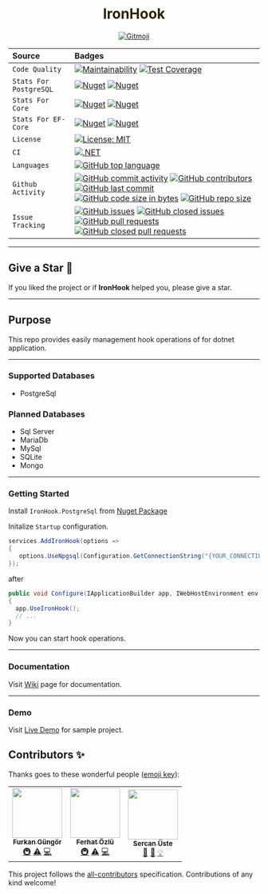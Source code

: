 <h1 align="center" style="max-width:100%; color: #2b2301;" height="140" >
  IronHook
</h1>


<p align="center">
  <a href="https://gitmoji.carloscuesta.me">
    <img src="https://img.shields.io/badge/gitmoji-%20😜%20😍-FFDD67.svg?style=flat-square" alt="Gitmoji">
  </a> 
</p>


| Source     | Badges                |
| :------- | :------------------------- |
| `Code Quality` | [![Maintainability](https://api.codeclimate.com/v1/badges/488c665bd42410a26780/maintainability)](https://codeclimate.com/github/FowApps/IronHook/maintainability) [![Test Coverage](https://api.codeclimate.com/v1/badges/488c665bd42410a26780/test_coverage)](https://codeclimate.com/github/FowApps/IronHook/test_coverage)|
| `Stats For PostgreSQL` | [![Nuget](https://img.shields.io/nuget/dt/IronHook.PostgreSql?label=IronHook.PostgreSql%20Downloads)](https://www.nuget.org/packages/IronHook.PostgreSql/) [![Nuget](https://img.shields.io/nuget/v/IronHook.PostgreSql?label=IronHook.PostgreSql)](https://www.nuget.org/packages/IronHook.PostgreSql/) |
| `Stats For Core` | [![Nuget](https://img.shields.io/nuget/dt/IronHook.Core?label=IronHook.Core%20Downloads)](https://www.nuget.org/packages/IronHook.Core/) [![Nuget](https://img.shields.io/nuget/v/IronHook.Core?label=IronHook.Core)](https://www.nuget.org/packages/IronHook.Core/) |
| `Stats For EF-Core` | [![Nuget](https://img.shields.io/nuget/dt/IronHook.EntityFrameworkCore?label=IronHook.EntityFrameworkCore%20Downloads)](https://www.nuget.org/packages/IronHook.EntityFrameworkCore/) [![Nuget](https://img.shields.io/nuget/v/IronHook.EntityFrameworkCore?label=IronHook.EntityFrameworkCore)](https://www.nuget.org/packages/IronHook.EntityFrameworkCore/) |
| `License` | [![License: MIT](https://img.shields.io/badge/License-MIT-yellow.svg)](https://opensource.org/licenses/MIT)  |
| `CI` | [![.NET](https://github.com/FowApps/IronHook/actions/workflows/dotnet.yml/badge.svg)](https://github.com/FowApps/IronHook/actions/workflows/dotnet.yml)  |
| `Languages` | [![GitHub top language](https://img.shields.io/github/languages/top/FowApps/IronHook)](https://github.com/FowApps/IronHook/) |
| `Github Activity` | [![GitHub commit activity](https://img.shields.io/github/commit-activity/y/FowApps/IronHook)](https://github.com/FowApps/IronHook/graphs/commit-activity) [![GitHub contributors](https://img.shields.io/github/contributors/FowApps/IronHook)](https://github.com/FowApps/IronHook/graphs/contributors) [![GitHub last commit](https://img.shields.io/github/last-commit/FowApps/IronHook)](https://github.com/FowApps/IronHook/graphs/commit-activity) [![GitHub code size in bytes](https://img.shields.io/github/languages/code-size/FowApps/IronHook)](https://github.com/FowApps/IronHook/) [![GitHub repo size](https://img.shields.io/github/repo-size/FowApps/IronHook)](https://github.com/FowApps/IronHook/) |
| `Issue Tracking` | [![GitHub issues](https://img.shields.io/github/issues/FowApps/IronHook)](https://github.com/FowApps/IronHook/issues) [![GitHub closed issues](https://img.shields.io/github/issues-closed/FowApps/IronHook)](https://github.com/FowApps/IronHook/issues?q=is%3Aissue+is%3Aclosed) [![GitHub pull requests](https://img.shields.io/github/issues-pr/FowApps/IronHook)](https://github.com/FowApps/IronHook/pulls) [![GitHub closed pull requests](https://img.shields.io/github/issues-pr-closed/FowApps/IronHook)](https://github.com/FowApps/IronHook/pulls?q=is%3Apr+is%3Aclosed) |

***

## Give a Star 🌟
If you liked the project or if **IronHook** helped you, please give a star.

***

## Purpose
This repo provides easily management hook operations of for dotnet application.

***

### Supported Databases
- PostgreSql

### Planned Databases
- Sql Server
- MariaDb
- MySql
- SQLite
- Mongo

***

### Getting Started
Install `IronHook.PostgreSql` from [Nuget Package](https://www.nuget.org/packages/IronHook.PostgreSql)

Initalize `Startup` configuration.

```csharp
services.AddIronHook(options =>
{
   options.UseNpgsql(Configuration.GetConnectionString("{YOUR_CONNECTION_STRING}"));
});
```

after

```csharp
public void Configure(IApplicationBuilder app, IWebHostEnvironment env)
{
  app.UseIronHook();
  // ...
}
```

Now you can start hook operations.

***


### Documentation
Visit [Wiki](https://github.com/FowApps/IronHook/wiki) page for documentation.

***
### Demo
Visit [Live Demo](https://iron-hook.herokuapp.com) for sample project.


## Contributors ✨

Thanks goes to these wonderful people ([emoji key](https://allcontributors.org/docs/en/emoji-key)):

<!-- ALL-CONTRIBUTORS-LIST:START - Do not remove or modify this section -->
<!-- prettier-ignore-start -->
<!-- markdownlint-disable -->
<table>
  <tr>
    <td align="center"><a href="https://furkangungor.krawl.me/"><img src="https://avatars.githubusercontent.com/u/47147484?v=4?s=100" width="100px;" alt=""/><br /><sub><b>Furkan Güngör</b></sub></a><br /><a href="#infra-furkandeveloper" title="Infrastructure (Hosting, Build-Tools, etc)">🚇</a> <a href="https://github.com/FowApps/IronHook/commits?author=furkandeveloper" title="Tests">⚠️</a> <a href="https://github.com/FowApps/IronHook/commits?author=furkandeveloper" title="Code">💻</a></td>
    <td align="center"><a href="https://github.com/ferhatozlu"><img src="https://avatars.githubusercontent.com/u/4699094?v=4?s=100" width="100px;" alt=""/><br /><sub><b>Ferhat Özlü</b></sub></a><br /><a href="#infra-ferhatozlu" title="Infrastructure (Hosting, Build-Tools, etc)">🚇</a> <a href="https://github.com/FowApps/IronHook/commits?author=ferhatozlu" title="Tests">⚠️</a> <a href="https://github.com/FowApps/IronHook/commits?author=ferhatozlu" title="Code">💻</a></td>
    <td align="center"><a href="https://sercanuste.com"><img src="https://avatars.githubusercontent.com/u/5119317?v=4?s=100" width="100px;" alt=""/><br /><sub><b>Sercan Üste</b></sub></a><br /><a href="https://github.com/FowApps/IronHook/commits?author=sercanuste" title="Documentation">📖</a> <a href="#design-sercanuste" title="Design">🎨</a> <a href="#example-sercanuste" title="Examples">💡</a></td>
  </tr>
</table>

<!-- markdownlint-restore -->
<!-- prettier-ignore-end -->

<!-- ALL-CONTRIBUTORS-LIST:END -->

This project follows the [all-contributors](https://github.com/all-contributors/all-contributors) specification. Contributions of any kind welcome!
